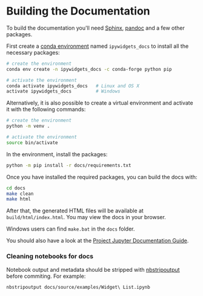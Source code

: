 Building the Documentation
==========================

To build the documentation you'll need [Sphinx](http://www.sphinx-doc.org/), [pandoc](http://pandoc.org/)
and a few other packages.

First create a [conda environment](http://conda.pydata.org/docs/using/envs.html#use-environment-from-file) named `ipywidgets_docs` to install all the necessary packages:

```bash
# create the environment
conda env create -n ipywidgets_docs -c conda-forge python pip

# activate the environment
conda activate ipywidgets_docs   # Linux and OS X
activate ipywidgets_docs         # Windows
```

Alternatively, it is also possible to create a virtual environment and activate it with the following commands:

```bash
# create the environment
python -m venv .

# activate the environment
source bin/activate
```

In the environment, install the packages:

```bash
python -m pip install -r docs/requirements.txt
```

Once you have installed the required packages, you can build the docs with:

```bash
cd docs
make clean
make html
```

After that, the generated HTML files will be available at
`build/html/index.html`. You may view the docs in your browser.

Windows users can find `make.bat` in the `docs` folder.

You should also have a look at the [Project Jupyter Documentation Guide](https://jupyter.readthedocs.io/en/latest/contrib_docs/index.html).

### Cleaning notebooks for docs

Notebook output and metadata should be stripped with [nbstripoutput](https://github.com/kynan/nbstripout) before commiting. For example:
```
nbstripoutput docs/source/examples/Widget\ List.ipynb
```
